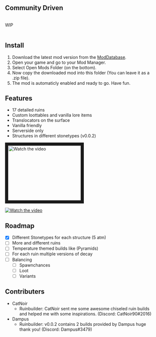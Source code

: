 <!-- Community Driven -->
## Community Driven

<br>
WIP
<br>
<br>

<!-- INSTALL -->
## Install

1. Download the latest mod version from the [ModDatabase](https://mods.vintagestory.at/betterruins).
2. Open your game and go to your Mod Manager.
3. Select Open Mods Folder (on the bottom).
4. Now copy the downloaded mod into this folder (You can leave it as a .zip file).
5. The mod is automaticly enabled and ready to go. Have fun.


<!-- FEATURES -->
## Features
* 17 detailed ruins
* Custom loottables and vanilla lore items
* Translocators on the surface
* Vanilla friendly
* Serverside only
* Structures in different stonetypes (v0.0.2)

<a href="https://www.youtube.com/watch?v=5tnIOj_BegM" target="_blank">
 <img src="https://img.youtube.com/vi/5tnIOj_BegM/default.jpg" alt="Watch the video" width="240" height="180" border="10" />
</a>

[![Watch the video](https://img.youtube.com/vi/5tnIOj_BegM/default.jpg)](https://www.youtube.com/watch?v=5tnIOj_BegM)

<!-- ROADMAP -->
## Roadmap

- [x] Different Stonetypes for each structure (5 atm)
- [ ] More and different ruins
- [ ] Temperature themed builds like (Pyramids)
- [ ] For each ruin multiple versions of decay
- [ ] Balancing
    - [ ] Spawnchances
    - [ ] Loot
    - [ ] Variants 

<!-- CONTRIBUTERS -->
## Contributers

* CatNoir
    * Ruinbuilder: CatNoir sent me some awesome chiseled ruin builds and helped me with some inspirations. (Discord: CatNoir90#2016)
* Dampus
    * Ruinbuilder: v0.0.2 contains 2 builds provided by Dampus huge thank you! (Discord: Dampus#3479)
